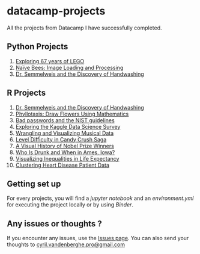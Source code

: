 # datacamp-projects

All the projects from Datacamp I have successfully completed.

## Python Projects

1. [Exploring 67 years of LEGO](https://github.com/vdbcyril/datacamp-projects/tree/master/Python/Exploring%2067%20years%20of%20LEGO)
2. [Naïve Bees: Image Loading and Processing](https://github.com/vdbcyril/datacamp-projects/tree/master/Python/Na%C3%AFve%20Bees%20-%20Image%20Loading%20and%20Processing)
3. [Dr. Semmelweis and the Discovery of Handwashing](https://github.com/vdbcyril/datacamp-projects/tree/master/Python/Dr.%20Semmelweis%20and%20the%20Discovery%20of%20Handwashing)

## R Projects

1. [Dr. Semmelweis and the Discovery of Handwashing](https://github.com/vdbcyril/datacamp-projects/tree/master/R/Dr.%20Semmelweis%20and%20the%20Discovery%20of%20Handwashing)
2. [Phyllotaxis: Draw Flowers Using Mathematics](https://github.com/vdbcyril/datacamp-projects/tree/master/R/Phyllotaxis%20-%20Draw%20flowers%20using%20mathematics)
3. [Bad passwords and the NIST guidelines](https://github.com/vdbcyril/datacamp-projects/tree/master/R/Bad%20passwords%20and%20the%20NIST%20guidelines)
4. [Exploring the Kaggle Data Science Survey](https://github.com/vdbcyril/datacamp-projects/tree/master/R/Exploring%20the%20Kaggle%20Data%20Science%20Survey)
5. [Wrangling and Visualizing Musical Data](https://github.com/vdbcyril/datacamp-projects/tree/master/R/Wrangling%20and%20Visualizing%20Musical%20Data)
6. [Level Difficulty in Candy Crush Saga](https://github.com/vdbcyril/datacamp-projects/tree/master/R/Level%20difficulty%20in%20Candy%20Crush%20Saga)
7. [A Visual History of Nobel Prize Winners](https://github.com/vdbcyril/datacamp-projects/tree/master/R/A%20Visual%20History%20of%20Nobel%20Prize%20Winners)
8. [Who Is Drunk and When in Ames, Iowa?](https://github.com/vdbcyril/datacamp-projects/tree/master/R/Who%20Is%20Drunk%20and%20When%20in%20Ames%2C%20Iowa)
9. [Visualizing Inequalities in Life Expectancy](https://github.com/vdbcyril/datacamp-projects/tree/master/R/Visualizing%20Inequalities%20in%20Life%20Expectancy)
10. [Clustering Heart Disease Patient Data](https://github.com/vdbcyril/datacamp-projects/tree/master/R/Clustering%20Heart%20Disease%20Patient%20Data)

## Getting set up

For every projects, you will find a _jupyter notebook_ and an _environment.yml_ for executing the project locally or by using _Binder_.

## Any issues or thoughts ?

If you encounter any issues, use the [Issues page](https://github.com/vdbcyril/datacamp-projects/issues). You can also send your thoughts to cyril.vandenberghe.pro@gmail.com
